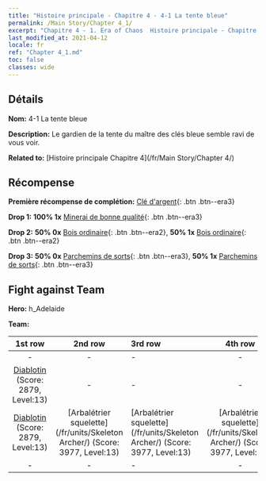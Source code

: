 ```yaml
---
title: "Histoire principale - Chapitre 4 - 4-1 La tente bleue"
permalink: /Main Story/Chapter 4_1/
excerpt: "Chapitre 4 - 1. Era of Chaos  Histoire principale - Chapitre 4_1. 4-1 La tente bleue"
last_modified_at: 2021-04-12
locale: fr
ref: "Chapter 4_1.md"
toc: false
classes: wide
---
```


## Détails

 **Nom:** 4-1 La tente bleue

 **Description:** Le gardien de la tente du maître des clés bleue semble ravi de vous voir.

 **Related to:** [Histoire principale Chapitre 4](/fr/Main Story/Chapter 4/)

## Récompense

 **Première récompense de complétion:** [Clé d'argent](/fr/Items/con_693/){: .btn .btn--era3}

 **Drop 1:** **100% 1x** [Minerai de bonne qualité](/fr/Items/mat_12/){: .btn .btn--era3}

 **Drop 2:** **50% 0x** [Bois ordinaire](/fr/Items/mat_7/){: .btn .btn--era2}, **50% 1x** [Bois ordinaire](/fr/Items/mat_7/){: .btn .btn--era2}

 **Drop 3:** **50% 0x** [Parchemins de sorts](/fr/Items/con_694/){: .btn .btn--era3}, **50% 1x** [Parchemins de sorts](/fr/Items/con_694/){: .btn .btn--era3}


## Fight against Team
 **Hero:** h_Adelaide

 **Team:**


  | 1st row | 2nd row | 3rd row | 4th row |
  |:----:|:----:|:----|:----:|
  | - | - | - | - |
  | [Diablotin](/fr/units/Imp/) (Score: 2879, Level:13)  | - | - | - |
  | [Diablotin](/fr/units/Imp/) (Score: 2879, Level:13)  | [Arbalétrier squelette](/fr/units/Skeleton Archer/) (Score: 3977, Level:13)  | [Arbalétrier squelette](/fr/units/Skeleton Archer/) (Score: 3977, Level:13)  | [Arbalétrier squelette](/fr/units/Skeleton Archer/) (Score: 3977, Level:13)  |
  | - | - | - | - |


